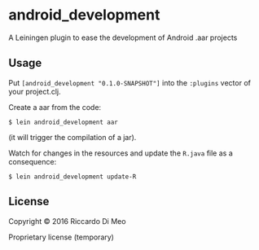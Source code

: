 # android_development

A Leiningen plugin to ease the development of Android .aar projects

## Usage

Put `[android_development "0.1.0-SNAPSHOT"]` into the `:plugins`
vector of your project.clj.

Create a aar from the code:

    $ lein android_development aar

(it will trigger the compilation of a jar).

Watch for changes in the resources and update the `R.java` file as a
consequence:

    $ lein android_development update-R

## License

Copyright © 2016 Riccardo Di Meo

Proprietary license (temporary)
